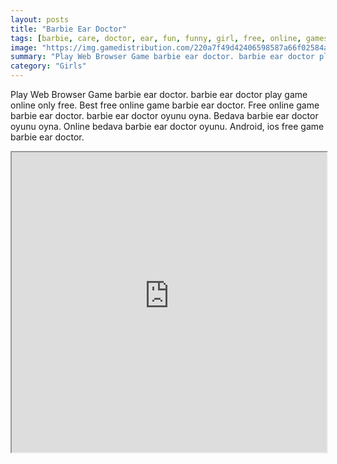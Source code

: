 ```yaml
---
layout: posts
title: "Barbie Ear Doctor"
tags: [barbie, care, doctor, ear, fun, funny, girl, free, online, games, oyna, game, free, games, play, play, games]
image: "https://img.gamedistribution.com/220a7f49d42406598587a66f02584ac3.jpg"
summary: "Play Web Browser Game barbie ear doctor. barbie ear doctor play game online only free. Best free online game barbie ear doctor. Free online game barbie ear doctor. barbie ear doctor oyunu oyna. Bedava barbie ear doctor oyunu oyna. Online bedava barbie ear doctor oyunu. Android, ios free game barbie ear doctor."
category: "Girls"
---
```


Play Web Browser Game barbie ear doctor. barbie ear doctor play game online only free. Best free online game barbie ear doctor. Free online game barbie ear doctor. barbie ear doctor oyunu oyna. Bedava barbie ear doctor oyunu oyna. Online bedava barbie ear doctor oyunu. Android, ios free game barbie ear doctor.

<iframe width="100%" height="480px;" src="https://flash.gamedistribution.com?game=220a7f49d42406598587a66f02584ac3"></iframe>